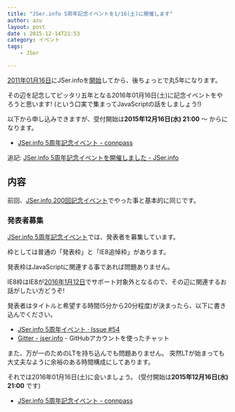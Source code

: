 ```yaml
---
title: "JSer.info 5周年記念イベントを1/16(土)に開催します"
author: azu
layout: post
date : 2015-12-14T21:53
category: イベント
tags:
    - JSer

---
```


[2011年01月16日](http://jser.info/post/2774561807/ "2011年01月16日")にJSer.infoを[開始](https://azu.github.io/slide/2011/mozilla-5th/jserinfo.html)してから、後ちょっとで丸5年になります。

その辺を記念してピッタリ五年となる2016年01月16日(土)に記念イベントをやろうと思います!
(という口実で集まってJavaScriptの話をしましょう!)

以下から申し込みできますが、受付開始は**2015年12月16日(水) 21:00** 〜 からになります。

- [JSer.info 5周年記念イベント - connpass](http://jser.connpass.com/event/24202/ "JSer.info 5周年記念イベント - connpass")

追記: [JSer.info 5周年記念イベントを開催しました - JSer.info](http://jser.info/2016/01/16/jser-5years/ "JSer.info 5周年記念イベントを開催しました - JSer.info")

## 内容

前回、[JSer.info 200回記念イベント](http://jser.info/2014/11/02/jser200/ "JSer.info 200回記念イベントを開催しました - JSer.info")でやった事と基本的に同じです。

### 発表者募集

[JSer.info 5周年記念イベント](http://jser.connpass.com/event/24202/ "JSer.info 5周年記念イベント")では、発表者を募集しています。

枠としては普通の「発表枠」と「IE8追悼枠」があります。

発表枠はJavaScriptに関連する事であれば問題ありません。

IE8枠はIE8が[2016年1月12日](https://www.microsoft.com/japan/msbc/Express/ie_support/)でサポート対象外となるので、その辺に関連するお話がしたい方どうぞ!

発表者はタイトルと希望する時間(5分から20分程度)が決まったら、以下に書き込んでください。

- [JSer.info 5周年イベント · Issue #54](https://github.com/jser/jser.info/issues/54 "JSer.info 5周年イベント · Issue #54 · jser/jser.info")
- [Gitter - jser.info](https://gitter.im/jser/jser.info) - GitHubアカウントを使ったチャット

また、万が一のためのLTを持ち込んでも問題ありません。
突然LTが始まっても大丈夫なように余裕のある時間構成にしてあります。

それでは2016年01月16日(土)に会いましょう。
(受付開始は**2015年12月16日(水) 21:00** です)

- [JSer.info 5周年記念イベント - connpass](http://jser.connpass.com/event/24202/ "JSer.info 5周年記念イベント - connpass")
